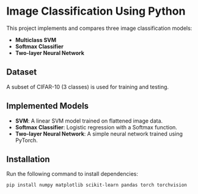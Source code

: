 # Image Classification Using Python  
This project implements and compares three image classification models:  
- **Multiclass SVM**  
- **Softmax Classifier**  
- **Two-layer Neural Network**  

## Dataset  
A subset of CIFAR-10 (3 classes) is used for training and testing.  

## Implemented Models  
- **SVM**: A linear SVM model trained on flattened image data.  
- **Softmax Classifier**: Logistic regression with a Softmax function.  
- **Two-layer Neural Network**: A simple neural network trained using PyTorch.  

## Installation  
Run the following command to install dependencies:  
```bash
pip install numpy matplotlib scikit-learn pandas torch torchvision